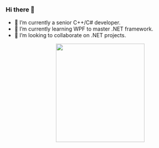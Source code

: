 ### Hi there 👋



- 🔭 I’m currently a senior C++/C# developer.
- 🌱 I’m currently learning WPF to master .NET framework.
- 👯 I’m looking to collaborate on .NET projects.
 <p align="center">
<img  width="236.25"
    height="262.5" src=https://i.postimg.cc/mgj90Fwj/dino-0000-Layer-1.png />
</p>


